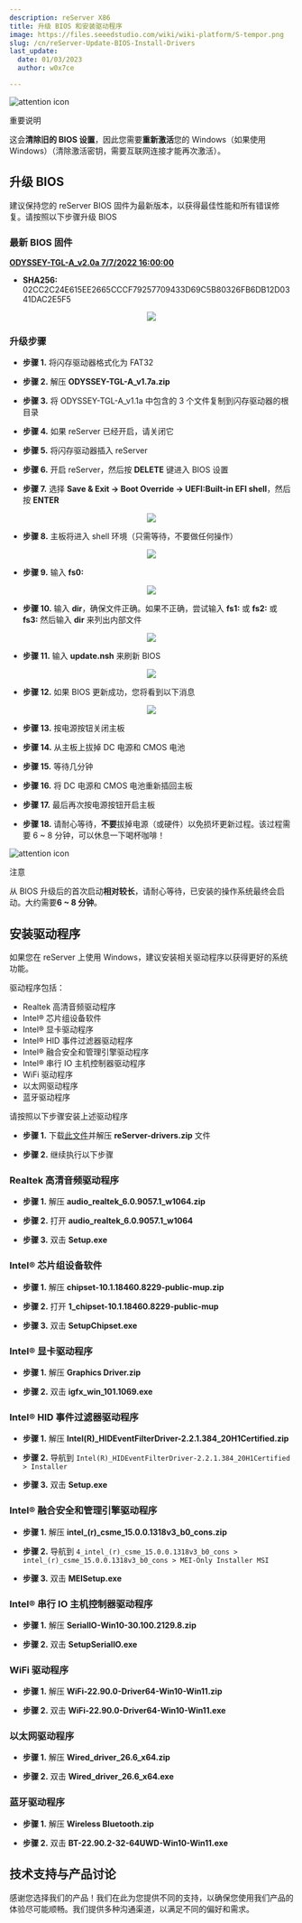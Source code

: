 ```yaml
---
description: reServer X86
title: 升级 BIOS 和安装驱动程序
image: https://files.seeedstudio.com/wiki/wiki-platform/S-tempor.png
slug: /cn/reServer-Update-BIOS-Install-Drivers
last_update:
  date: 01/03/2023
  author: w0x7ce

---
```


<!-- ---
name: Upgrading BIOS and Installing Drivers
category: reServer
bzurl: 
wikiurl: 
sku: 
--- -->

<div className="tips" style={{display: 'table', tableLayout: 'fixed', backgroundColor: '#fbd373', height: 'auto', width: '100%'}}>
  <div className="left-icon" style={{display: 'table-cell', verticalAlign: 'middle', backgroundColor: '#FC4A1A', paddingTop: 10, boxSizing: 'border-box', height: 'auto', width: 38, textAlign: 'center'}}><img style={{width: 26, verticalAlign: 'middle'}} src="https://s3-us-west-2.amazonaws.com/static.seeed.cc/seeed/icon/Danger.svg" alt="attention icon" /></div>
  <div className="right-desc" style={{display: 'table-cell', verticalAlign: 'middle', paddingLeft: 15, boxSizing: 'border-box', width: 'calc(95% - 38px)'}}>
    <p style={{color: '#000000', fontWeight: 'bold', marginTop: 10}}>重要说明</p>
    <p style={{color: '#000000', fontSize: 14}}> 这会<b>清除旧的 BIOS 设置</b>，因此您需要<b>重新激活</b>您的 Windows（如果使用 Windows）（清除激活密钥，需要互联网连接才能再次激活）。<br /></p>
  </div>
</div>

## 升级 BIOS

建议保持您的 reServer BIOS 固件为最新版本，以获得最佳性能和所有错误修复。请按照以下步骤升级 BIOS

### 最新 BIOS 固件

**[ODYSSEY-TGL-A_v2.0a 7/7/2022 16:00:00](https://files.seeedstudio.com/wiki/reServer/ODYSSEY-TGL-A_v2.0a.zip)**

- **SHA256:** 02CC2C24E615EE2665CCCF79257709433D69C5B80326FB6DB12D0341DAC2E5F5

<div align="center"><img width={1000} src="https://files.seeedstudio.com/wiki/reServer/update-bios-pics/BIOS-main.png" /></div>

### 升级步骤

- **步骤 1.** 将闪存驱动器格式化为 FAT32

- **步骤 2.** 解压 **ODYSSEY-TGL-A_v1.7a.zip**

- **步骤 3.** 将 ODYSSEY-TGL-A_v1.1a 中包含的 3 个文件复制到闪存驱动器的根目录

- **步骤 4.** 如果 reServer 已经开启，请关闭它

- **步骤 5.** 将闪存驱动器插入 reServer

- **步骤 6.** 开启 reServer，然后按 **DELETE** 键进入 BIOS 设置

- **步骤 7.** 选择 **Save & Exit -> Boot Override -> UEFI:Built-in EFI shell**，然后按 **ENTER**

<div align="center"><img width={600} src="https://files.seeedstudio.com/wiki/reServer/update-bios-pics/BIOS-EFI-start.png" /></div>

- **步骤 8.** 主板将进入 shell 环境（只需等待，不要做任何操作）

<div align="center"><img width={1000} src="https://files.seeedstudio.com/wiki/reServer/update-bios-pics/update-bios-2.jpg" /></div>

- **步骤 9.** 输入 **fs0:**

<div align="center"><img width={260} src="https://files.seeedstudio.com/wiki/reServer/update-bios-pics/update-bios-3.jpg" /></div>

- **步骤 10.** 输入 **dir**，确保文件正确。如果不正确，尝试输入 **fs1:** 或 **fs2:** 或 **fs3:** 然后输入 **dir** 来列出内部文件

<div align="center"><img width={1000} src="https://files.seeedstudio.com/wiki/reServer/update-bios-pics/dir-1.png" /></div>

- **步骤 11.** 输入 **update.nsh** 来刷新 BIOS

<div align="center"><img width={260} src="https://files.seeedstudio.com/wiki/reServer/update-bios-pics/update.nsh.png" /></div>

- **步骤 12.** 如果 BIOS 更新成功，您将看到以下消息

<div align="center"><img width={450} src="https://files.seeedstudio.com/wiki/reServer/update-bios-pics/update-bios-6.jpg" /></div>

- **步骤 13.** 按电源按钮关闭主板

- **步骤 14.** 从主板上拔掉 DC 电源和 CMOS 电池

- **步骤 15.** 等待几分钟

- **步骤 16.** 将 DC 电源和 CMOS 电池重新插回主板

- **步骤 17.** 最后再次按电源按钮开启主板

- **步骤 18.** 请耐心等待，**不要**拔掉电源（或硬件）以免损坏更新过程。该过程需要 6 ~ 8 分钟，可以休息一下喝杯咖啡！

<div className="tips" style={{display: 'table', tableLayout: 'fixed', backgroundColor: '#F5A9A9', height: 'auto', width: '100%'}}>
  <div className="left-icon" style={{display: 'table-cell', verticalAlign: 'middle', backgroundColor: '#DF0101', paddingTop: 10, boxSizing: 'border-box', height: 'auto', width: 38, textAlign: 'center'}}><img style={{width: 26, verticalAlign: 'middle'}} src="https://s3-us-west-2.amazonaws.com/static.seeed.cc/seeed/icon/Danger.svg" alt="attention icon" /></div>
  <div className="right-desc" style={{display: 'table-cell', verticalAlign: 'middle', paddingLeft: 15, boxSizing: 'border-box', width: 'calc(95% - 38px)'}}>
    <p style={{color: '#000000', fontWeight: 'bold', marginTop: 10}}>注意</p>
    <p style={{color: '#000000', fontSize: 14}}>从 BIOS 升级后的首次启动<b>相对较长</b>，请耐心等待，已安装的操作系统最终会启动。大约需要<b>6 ~ 8 分钟</b>。</p>
  </div>
</div>

## 安装驱动程序

如果您在 reServer 上使用 Windows，建议安装相关驱动程序以获得更好的系统功能。

驱动程序包括：

- Realtek 高清音频驱动程序
- Intel® 芯片组设备软件
- Intel® 显卡驱动程序
- Intel® HID 事件过滤器驱动程序
- Intel® 融合安全和管理引擎驱动程序
- Intel® 串行 IO 主机控制器驱动程序
- WiFi 驱动程序
- 以太网驱动程序
- 蓝牙驱动程序

请按照以下步骤安装上述驱动程序

- **步骤 1.** 下载[此文件](https://files.seeedstudio.com/wiki/reServer/reServer-Drivers.zip)并解压 **reServer-drivers.zip** 文件

- **步骤 2.** 继续执行以下步骤

### Realtek 高清音频驱动程序

- **步骤 1.** 解压 **audio_realtek_6.0.9057.1_w1064.zip**

- **步骤 2.** 打开 **audio_realtek_6.0.9057.1_w1064**

- **步骤 3.** 双击 **Setup.exe**

### Intel® 芯片组设备软件

- **步骤 1.** 解压 **chipset-10.1.18460.8229-public-mup.zip**

- **步骤 2.** 打开 **1_chipset-10.1.18460.8229-public-mup**

- **步骤 3.** 双击 **SetupChipset.exe**

### Intel® 显卡驱动程序

- **步骤 1.** 解压 **Graphics Driver.zip**

- **步骤 2.** 双击 **igfx_win_101.1069.exe**

### Intel® HID 事件过滤器驱动程序

- **步骤 1.** 解压 **Intel(R)_HIDEventFilterDriver-2.2.1.384_20H1Certified.zip**

- **步骤 2.** 导航到 `Intel(R)_HIDEventFilterDriver-2.2.1.384_20H1Certified > Installer`

- **步骤 3.** 双击 **Setup.exe**

### Intel® 融合安全和管理引擎驱动程序

- **步骤 1.** 解压 **intel_(r)_csme_15.0.0.1318v3_b0_cons.zip**

- **步骤 2.** 导航到 `4_intel_(r)_csme_15.0.0.1318v3_b0_cons > intel_(r)_csme_15.0.0.1318v3_b0_cons > MEI-Only Installer MSI`

- **步骤 3.** 双击 **MEISetup.exe**

### Intel® 串行 IO 主机控制器驱动程序

- **步骤 1.** 解压 **SerialIO-Win10-30.100.2129.8.zip**

- **步骤 2.** 双击 **SetupSerialIO.exe**

### WiFi 驱动程序

- **步骤 1.** 解压 **WiFi-22.90.0-Driver64-Win10-Win11.zip**

- **步骤 2.** 双击 **WiFi-22.90.0-Driver64-Win10-Win11.exe**

### 以太网驱动程序

- **步骤 1.** 解压 **Wired_driver_26.6_x64.zip**

- **步骤 2.** 双击 **Wired_driver_26.6_x64.exe**

### 蓝牙驱动程序

- **步骤 1.** 解压 **Wireless Bluetooth.zip**

- **步骤 2.** 双击 **BT-22.90.2-32-64UWD-Win10-Win11.exe**

## 技术支持与产品讨论

感谢您选择我们的产品！我们在此为您提供不同的支持，以确保您使用我们产品的体验尽可能顺畅。我们提供多种沟通渠道，以满足不同的偏好和需求。

<div class="button_tech_support_container">
<a href="https://forum.seeedstudio.com/" class="button_forum"></a> 
<a href="https://www.seeedstudio.com/contacts" class="button_email"></a>
</div>

<div class="button_tech_support_container">
<a href="https://discord.gg/eWkprNDMU7" class="button_discord"></a> 
<a href="https://github.com/Seeed-Studio/wiki-documents/discussions/69" class="button_discussion"></a>
</div>
